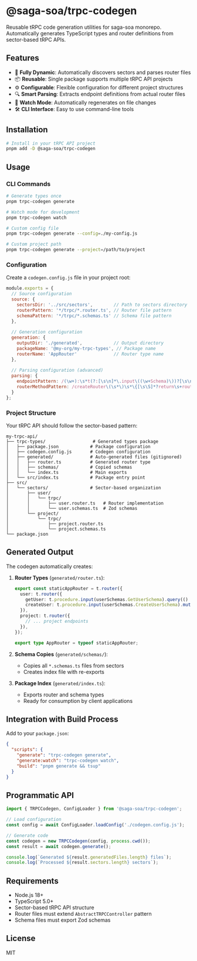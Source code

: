 # @saga-soa/trpc-codegen

Reusable tRPC code generation utilities for saga-soa monorepo. Automatically generates TypeScript types and router definitions from sector-based tRPC APIs.

## Features

- 🔄 **Fully Dynamic**: Automatically discovers sectors and parses router files
- 📦 **Reusable**: Single package supports multiple tRPC API projects
- ⚙️ **Configurable**: Flexible configuration for different project structures
- 🔍 **Smart Parsing**: Extracts endpoint definitions from actual router files
- 👀 **Watch Mode**: Automatically regenerates on file changes
- 🛠 **CLI Interface**: Easy to use command-line tools

## Installation

```bash
# Install in your tRPC API project
pnpm add -D @saga-soa/trpc-codegen
```

## Usage

### CLI Commands

```bash
# Generate types once
pnpm trpc-codegen generate

# Watch mode for development
pnpm trpc-codegen watch

# Custom config file
pnpm trpc-codegen generate --config=./my-config.js

# Custom project path
pnpm trpc-codegen generate --project=/path/to/project
```

### Configuration

Create a `codegen.config.js` file in your project root:

```javascript
module.exports = {
  // Source configuration
  source: {
    sectorsDir: '../src/sectors',        // Path to sectors directory
    routerPattern: '*/trpc/*.router.ts', // Router file pattern
    schemaPattern: '*/trpc/*.schemas.ts' // Schema file pattern
  },
  
  // Generation configuration  
  generation: {
    outputDir: './generated',            // Output directory
    packageName: '@my-org/my-trpc-types', // Package name
    routerName: 'AppRouter'              // Router type name
  },
  
  // Parsing configuration (advanced)
  parsing: {
    endpointPattern: /(\w+):\s*t(?:[\s\n]*\.input\((\w+Schema)\))?[\s\n]*\.(query|mutation)\(/g,
    routerMethodPattern: /createRouter\(\s*\)\s*\{[\s\S]*?return\s+router\(\s*\{([\s\S]*?)\}\s*\)\s*;?\s*\}/
  }
};
```

### Project Structure

Your tRPC API should follow the sector-based pattern:

```
my-trpc-api/
├── trpc-types/                  # Generated types package
│   ├── package.json            # Package configuration
│   ├── codegen.config.js       # Codegen configuration
│   ├── generated/              # Auto-generated files (gitignored)
│   │   ├── router.ts           # Generated router type
│   │   ├── schemas/            # Copied schemas
│   │   └── index.ts            # Main exports
│   └── src/index.ts            # Package entry point
├── src/
│   └── sectors/                # Sector-based organization
│       ├── user/
│       │   └── trpc/
│       │       ├── user.router.ts   # Router implementation
│       │       └── user.schemas.ts  # Zod schemas
│       └── project/
│           └── trpc/
│               ├── project.router.ts
│               └── project.schemas.ts
└── package.json
```

## Generated Output

The codegen automatically creates:

1. **Router Types** (`generated/router.ts`):
   ```typescript
   export const staticAppRouter = t.router({
     user: t.router({
       getUser: t.procedure.input(userSchemas.GetUserSchema).query(() => ({})),
       createUser: t.procedure.input(userSchemas.CreateUserSchema).mutation(() => ({})),
     }),
     project: t.router({
       // ... project endpoints
     }),
   });
   
   export type AppRouter = typeof staticAppRouter;
   ```

2. **Schema Copies** (`generated/schemas/`):
   - Copies all `*.schemas.ts` files from sectors
   - Creates index file with re-exports

3. **Package Index** (`generated/index.ts`):
   - Exports router and schema types
   - Ready for consumption by client applications

## Integration with Build Process

Add to your `package.json`:

```json
{
  "scripts": {
    "generate": "trpc-codegen generate",
    "generate:watch": "trpc-codegen watch",
    "build": "pnpm generate && tsup"
  }
}
```

## Programmatic API

```typescript
import { TRPCCodegen, ConfigLoader } from '@saga-soa/trpc-codegen';

// Load configuration
const config = await ConfigLoader.loadConfig('./codegen.config.js');

// Generate code
const codegen = new TRPCCodegen(config, process.cwd());
const result = await codegen.generate();

console.log(`Generated ${result.generatedFiles.length} files`);
console.log(`Processed ${result.sectors.length} sectors`);
```

## Requirements

- Node.js 18+
- TypeScript 5.0+
- Sector-based tRPC API structure
- Router files must extend `AbstractTRPCController` pattern
- Schema files must export Zod schemas

## License

MIT